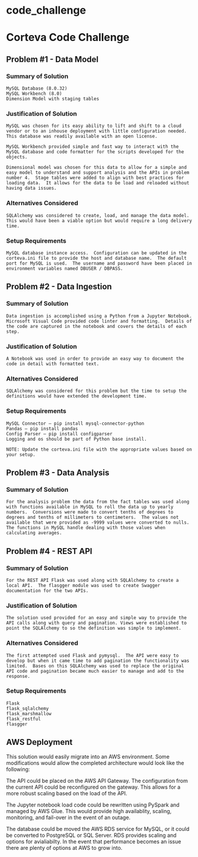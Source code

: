 # code_challenge
# Corteva Code Challenge

## Problem #1 - Data Model
### Summary of Solution
    MySQL Database (8.0.32)
    MySQL Workbench (8.0)
    Dimension Model with staging tables

### Justification of Solution
    MySQL was chosen for its easy ability to lift and shift to a cloud vendor or to an inhouse deployment with little configuration needed.  This database was readily available with an open license.

    MySQL Workbench provided simple and fast way to interact with the MySQL database and code formatter for the scripts developed for the objects.

    Dimensional model was chosen for this data to allow for a simple and easy model to understand and support analysis and the APIs in problem number 4.  Stage tables were added to align with best practices for loading data.  It allows for the data to be load and reloaded without having data issues.

### Alternatives Considered
    SQLAlchemy was considered to create, load, and manage the data model.  This would have been a viable option but would require a long delivery time.

### Setup Requirements
    MySQL database instance access.  Configuration can be updated in the corteva.ini file to provide the host and database name.  The default port for MySQL is used.  The username and password have been placed in environment variables named DBUSER / DBPASS.

## Problem #2 - Data Ingestion
### Summary of Solution
    Data ingestion is accomplished using a Python from a Jupyter Notebook.  Microsoft Visual Code provided code linter and formatting.  Details of the code are captured in the notebook and covers the details of each step.

### Justification of Solution
    A Notebook was used in order to provide an easy way to document the code in detail with formatted text.

### Alternatives Considered
    SQLAlchemy was considered for this problem but the time to setup the definitions would have extended the development time.

### Setup Requirements
    MySQL Connector – pip install mysql-connector-python
    Pandas – pip install pandas
    Config Parser – pip install configparser
    Logging and os should be part of Python base install.

    NOTE: Update the corteva.ini file with the appropriate values based on your setup.

## Problem #3 - Data Analysis
### Summary of Solution
    For the analysis problem the data from the fact tables was used along with functions available in MySQL to roll the data up to yearly numbers.  Conversions were made to convert tenths of degrees to degrees and tenths of millimeters to centimeters.  The values not available that were provided as -9999 values were converted to nulls.  The functions in MySQL handle dealing with those values when calculating averages.

## Problem #4 - REST API
### Summary of Solution
    For the REST API Flask was used along with SQLAlchemy to create a local API.  The flasgger module was used to create Swagger documentation for the two APIs.

### Justification of Solution
    The solution used provided for an easy and simple way to provide the API calls along with query and pagination. Views were established to point the SQLAlchemy to so the definition was simple to implement.

### Alternatives Considered
    The first attempted used Flask and pymysql.  The API were easy to develop but when it came time to add pagination the functionality was limited.  Bases on this SQLAlchemy was used to replace the original API code and pagination became much easier to manage and add to the response.

### Setup Requirements
    Flask
    flask_sqlalchemy
    flask_marshmallow
    flask_restful
    flasgger


## AWS Deployment
This solution would easily migrate into an AWS environment.  Some modifications would allow the completed architecture would look like the following:

The API could be placed on the AWS API Gateway.  The configuration from the current API could be reconfigured on the gateway.  This allows for a more robust scaling based on the load of the API.

The Jupyter notebook load code could be rewritten using PySpark and managed by AWS Glue. This would provide high availablity, scaling, monitoring, and fail-over in the event of an outage.

The database could be moved the AWS RDS service for MySQL, or it could be converted to PostgreSQL or SQL Server.  RDS provides scaling and options for avialiabilty.  In the event that performance becomes an issue there are plenty of options at AWS to grow into.


